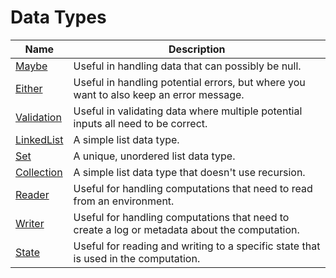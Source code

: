# Data Types

| Name       | Description |
| ---------- | ----------- |
| [Maybe](Maybe.md) | Useful in handling data that can possibly be null. |
| [Either](Either.md) | Useful in handling potential errors, but where you want to also keep an error message. |
| [Validation](Validation.md) | Useful in validating data where multiple potential inputs all need to be correct. |
| [LinkedList](LinkedList.md) | A simple list data type. |
| [Set](Set.md) | A  unique, unordered list data type. |
| [Collection](Collection.md) | A simple list data type that doesn't use recursion. |
| [Reader](Reader.md) | Useful for handling computations that need to read from an environment. |
| [Writer](Writer.md)| Useful for handling computations that need to create a log or metadata about the computation. |
| [State](State.md)| Useful for reading and writing to a specific state that is used in the computation. |

